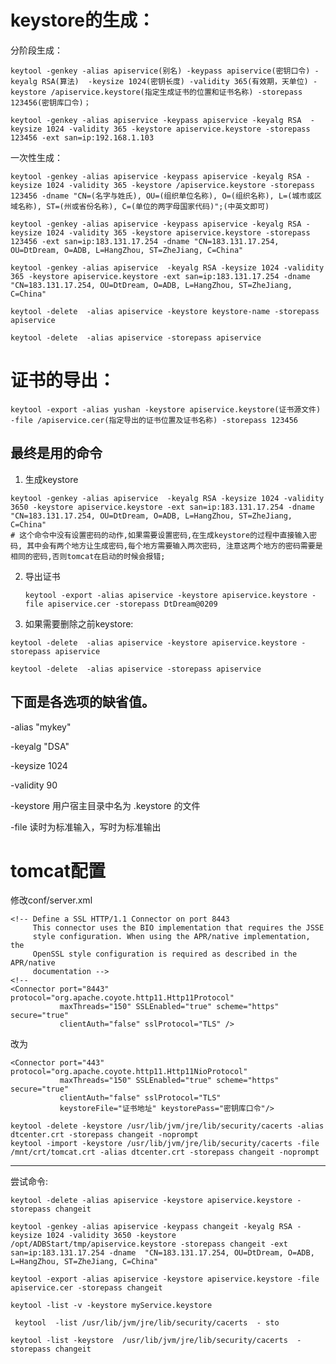 # keystore的生成：  #

分阶段生成：  

    keytool -genkey -alias apiservice(别名) -keypass apiservice(密钥口令) -keyalg RSA(算法)  -keysize 1024(密钥长度) -validity 365(有效期，天单位) -keystore /apiservice.keystore(指定生成证书的位置和证书名称) -storepass 123456(密钥库口令)；
```
keytool -genkey -alias apiservice -keypass apiservice -keyalg RSA  -keysize 1024 -validity 365 -keystore apiservice.keystore -storepass 123456 -ext san=ip:192.168.1.103
```



一次性生成：

    keytool -genkey -alias apiservice -keypass apiservice -keyalg RSA -keysize 1024 -validity 365 -keystore /apiservice.keystore -storepass 123456 -dname "CN=(名字与姓氏), OU=(组织单位名称), O=(组织名称), L=(城市或区域名称), ST=(州或省份名称), C=(单位的两字母国家代码)";(中英文即可)
```
keytool -genkey -alias apiservice -keypass apiservice -keyalg RSA -keysize 1024 -validity 365 -keystore apiservice.keystore -storepass 123456 -ext san=ip:183.131.17.254 -dname "CN=183.131.17.254, OU=DtDream, O=ADB, L=HangZhou, ST=ZheJiang, C=China" 
```

```
keytool -genkey -alias apiservice  -keyalg RSA -keysize 1024 -validity 365 -keystore apiservice.keystore -ext san=ip:183.131.17.254 -dname "CN=183.131.17.254, OU=DtDream, O=ADB, L=HangZhou, ST=ZheJiang, C=China" 
```

```
keytool -delete  -alias apiservice -keystore keystore-name -storepass apiservice
```

```
keytool -delete  -alias apiservice -storepass apiservice
```



# 证书的导出：  #

    keytool -export -alias yushan -keystore apiservice.keystore(证书源文件) -file /apiservice.cer(指定导出的证书位置及证书名称) -storepass 123456
## 最终是用的命令

1. 生成keystore

```
keytool -genkey -alias apiservice  -keyalg RSA -keysize 1024 -validity 3650 -keystore apiservice.keystore -ext san=ip:183.131.17.254 -dname "CN=183.131.17.254, OU=DtDream, O=ADB, L=HangZhou, ST=ZheJiang, C=China"
# 这个命令中没有设置密码的动作,如果需要设置密码,在生成keystore的过程中直接输入密码, 其中会有两个地方让生成密码,每个地方需要输入两次密码, 注意这两个地方的密码需要是相同的密码,否则tomcat在启动的时候会报错;
```

2. 导出证书

   ```
   keytool -export -alias apiservice -keystore apiservice.keystore -file apiservice.cer -storepass DtDream@0209
   ```

3. 如果需要删除之前keystore:

```
keytool -delete  -alias apiservice -keystore apiservice.keystore -storepass apiservice
```

```
keytool -delete  -alias apiservice -storepass apiservice
```







## 下面是各选项的缺省值。  ##

-alias "mykey"

-keyalg "DSA"

-keysize 1024

-validity 90

-keystore 用户宿主目录中名为 .keystore 的文件

-file 读时为标准输入，写时为标准输出 


# tomcat配置 #

修改conf/server.xml


    <!-- Define a SSL HTTP/1.1 Connector on port 8443
         This connector uses the BIO implementation that requires the JSSE
         style configuration. When using the APR/native implementation, the
         OpenSSL style configuration is required as described in the APR/native
         documentation -->
    <!--
    <Connector port="8443" protocol="org.apache.coyote.http11.Http11Protocol"
               maxThreads="150" SSLEnabled="true" scheme="https" secure="true"
               clientAuth="false" sslProtocol="TLS" />
改为

    <Connector port="443" protocol="org.apache.coyote.http11.Http11NioProtocol"
               maxThreads="150" SSLEnabled="true" scheme="https" secure="true"
               clientAuth="false" sslProtocol="TLS" 
               keystoreFile="证书地址" keystorePass="密钥库口令"/>
```
keytool -delete -keystore /usr/lib/jvm/jre/lib/security/cacerts -alias dtcenter.crt -storepass changeit -noprompt
keytool -import -keystore /usr/lib/jvm/jre/lib/security/cacerts -file /mnt/crt/tomcat.crt -alias dtcenter.crt -storepass changeit -noprompt
```





---

尝试命令:

```
keytool -delete -alias apiservice -keystore apiservice.keystore -storepass changeit
```

```
keytool -genkey -alias apiservice -keypass changeit -keyalg RSA -keysize 1024 -validity 3650 -keystore /opt/ADBStart/tmp/apiservice.keystore -storepass changeit -ext san=ip:183.131.17.254 -dname  "CN=183.131.17.254, OU=DtDream, O=ADB, L=HangZhou, ST=ZheJiang, C=China"
```

```
keytool -export -alias apiservice -keystore apiservice.keystore -file apiservice.cer -storepass changeit
```

```
keytool -list -v -keystore myService.keystore
```

```
 keytool  -list /usr/lib/jvm/jre/lib/security/cacerts  - sto
```

```
keytool -list -keystore  /usr/lib/jvm/jre/lib/security/cacerts  -storepass changeit
```

